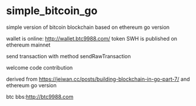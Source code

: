# simple_bitcoin_go
simple version of bitcoin blockchain based on ethereum go version

wallet is online:
http://wallet.btc9988.com/
token SWH is published on ethereum mainnet

send transaction with method sendRawTransaction 

welcome code contribution 

derived from 
https://jeiwan.cc/posts/building-blockchain-in-go-part-7/
and ethereum go version


btc bbs:http://btc9988.com
